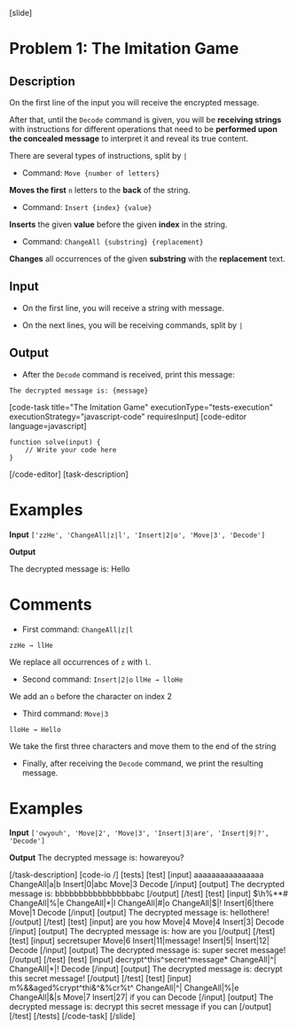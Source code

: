 [slide]
# Problem 1: The Imitation Game
## Description

On the first line of the input you will receive the encrypted message. 

After that, until the `Decode` command is given, you will be **receiving strings** with instructions for different operations that need to be **performed upon the concealed message** to interpret it and reveal its true content.

There are several types of instructions, split by `|`

* Command: `Move {number of letters}`

**Moves the first** `n` letters to the **back** of the string.

* Command: `Insert {index} {value}`

**Inserts** the given **value** before the given **index** in the string.

* Command: `ChangeAll {substring} {replacement}`

**Changes** all occurrences of the given **substring** with the **replacement** text.

## Input

* On the first line, you will receive a string with message.

* On the next lines, you will be receiving commands, split by `|`

## Output

* After the `Decode` command is received, print this message:

`The decrypted message is: {message}`

[code-task title="The Imitation Game" executionType="tests-execution" executionStrategy="javascript-code" requiresInput]
[code-editor language=javascript]
```
function solve(input) {
	// Write your code here
}
```
[/code-editor]
[task-description]

# Examples

 **Input**
`['zzHe', 'ChangeAll|z|l', 'Insert|2|o', 'Move|3', 'Decode']`

**Output**

The decrypted message is: Hello

# Comments

* First command: `ChangeAll|z|l`

`zzHe → llHe`

We replace all occurrences of `z` with `l`.

* Second command: `Insert|2|o`
`llHe → lloHe`

We add an `o` before the character on index 2

* Third command: `Move|3`

`lloHe → Hello` 

We take the first three characters and move them to the end of the string

* Finally, after receiving the `Decode` command, we print the resulting message.

# Examples

**Input**
`['owyouh', 'Move|2', 'Move|3', 'Insert|3|are', 'Insert|9|?', 'Decode']`

**Output**
The decrypted message is: howareyou?

[/task-description]
[code-io /]
[tests]
[test]
[input]
aaaaaaaaaaaaaaaa
ChangeAll\|a\|b
Insert\|0\|abc
Move\|3
Decode
[/input]
[output]
The decrypted message is: bbbbbbbbbbbbbbbbabc
[/output]
[/test]
[test]
[input]
\$\h\%\*\*\#
ChangeAll\|\%\|e
ChangeAll\|\*\|l
ChangeAll\|\#\|o
ChangeAll\|\$\|\!
Insert\|6\|there
Move\|1
Decode
[/input]
[output]
The decrypted message is: hellothere!
[/output]
[/test]
[test]
[input]
are you how
Move\|4
Move\|4
Insert\|3\|
Decode
[/input]
[output]
The decrypted message is: how are you
[/output]
[/test]
[test]
[input]
secretsuper
Move\|6
Insert\|11\|message\!
Insert\|5\|
Insert\|12\|
Decode
[/input]
[output]
The decrypted message is: super secret message!
[/output]
[/test]
[test]
[input]
decrypt\^this\^secret\^message\*
ChangeAll\|\^\| 
ChangeAll\|\*\|\!
Decode
[/input]
[output]
The decrypted message is: decrypt this secret message!
[/output]
[/test]
[test]
[input]
m\%\&\&aged\%crypt\^thi\&\^\&\%cr\%t\^
ChangeAll\|\^\|
ChangeAll\|\%\|e
ChangeAll\|\&\|s
Move\|7
Insert\|27\| if you can
Decode
[/input]
[output]
The decrypted message is: decrypt this secret message if you can
[/output]
[/test]
[/tests]
[/code-task]
[/slide]
